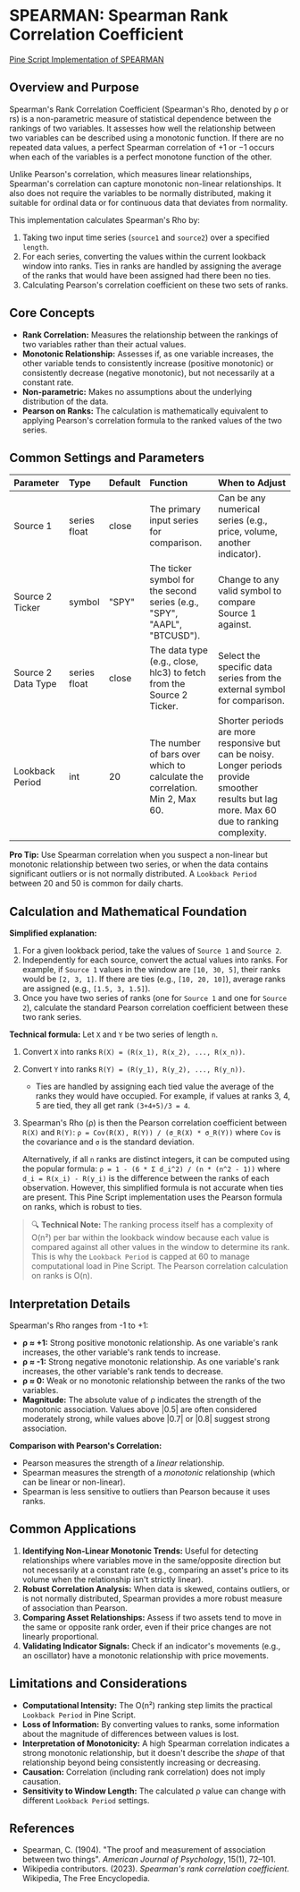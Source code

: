 # SPEARMAN: Spearman Rank Correlation Coefficient

[Pine Script Implementation of SPEARMAN](https://github.com/mihakralj/pinescript/blob/main/indicators/statistics/spearman.pine)

## Overview and Purpose

Spearman's Rank Correlation Coefficient (Spearman's Rho, denoted by ρ or rs) is a non-parametric measure of statistical dependence between the rankings of two variables. It assesses how well the relationship between two variables can be described using a monotonic function. If there are no repeated data values, a perfect Spearman correlation of +1 or −1 occurs when each of the variables is a perfect monotone function of the other.

Unlike Pearson's correlation, which measures linear relationships, Spearman's correlation can capture monotonic non-linear relationships. It also does not require the variables to be normally distributed, making it suitable for ordinal data or for continuous data that deviates from normality.

This implementation calculates Spearman's Rho by:
1.  Taking two input time series (`source1` and `source2`) over a specified `length`.
2.  For each series, converting the values within the current lookback window into ranks. Ties in ranks are handled by assigning the average of the ranks that would have been assigned had there been no ties.
3.  Calculating Pearson's correlation coefficient on these two sets of ranks.

## Core Concepts

*   **Rank Correlation:** Measures the relationship between the rankings of two variables rather than their actual values.
*   **Monotonic Relationship:** Assesses if, as one variable increases, the other variable tends to consistently increase (positive monotonic) or consistently decrease (negative monotonic), but not necessarily at a constant rate.
*   **Non-parametric:** Makes no assumptions about the underlying distribution of the data.
*   **Pearson on Ranks:** The calculation is mathematically equivalent to applying Pearson's correlation formula to the ranked values of the two series.

## Common Settings and Parameters

| Parameter          | Type         | Default | Function                                                                    | When to Adjust                                                                                                                                  |
| :----------------- | :----------- | :------ | :-------------------------------------------------------------------------- | :---------------------------------------------------------------------------------------------------------------------------------------------- |
| Source 1           | series float | close   | The primary input series for comparison.                                    | Can be any numerical series (e.g., price, volume, another indicator).                                                                           |
| Source 2 Ticker    | symbol       | "SPY"   | The ticker symbol for the second series (e.g., "SPY", "AAPL", "BTCUSD").    | Change to any valid symbol to compare Source 1 against.                                                                                         |
| Source 2 Data Type | series float | close   | The data type (e.g., close, hlc3) to fetch from the Source 2 Ticker.      | Select the specific data series from the external symbol for comparison.                                                                        |
| Lookback Period    | int          | 20      | The number of bars over which to calculate the correlation. Min 2, Max 60.  | Shorter periods are more responsive but can be noisy. Longer periods provide smoother results but lag more. Max 60 due to ranking complexity. |

**Pro Tip:** Use Spearman correlation when you suspect a non-linear but monotonic relationship between two series, or when the data contains significant outliers or is not normally distributed. A `Lookback Period` between 20 and 50 is common for daily charts.

## Calculation and Mathematical Foundation

**Simplified explanation:**
1.  For a given lookback period, take the values of `Source 1` and `Source 2`.
2.  Independently for each source, convert the actual values into ranks. For example, if `Source 1` values in the window are `[10, 30, 5]`, their ranks would be `[2, 3, 1]`. If there are ties (e.g., `[10, 20, 10]`), average ranks are assigned (e.g., `[1.5, 3, 1.5]`).
3.  Once you have two series of ranks (one for `Source 1` and one for `Source 2`), calculate the standard Pearson correlation coefficient between these two rank series.

**Technical formula:**
Let `X` and `Y` be two series of length `n`.
1.  Convert `X` into ranks `R(X) = (R(x_1), R(x_2), ..., R(x_n))`.
2.  Convert `Y` into ranks `R(Y) = (R(y_1), R(y_2), ..., R(y_n))`.
    *   Ties are handled by assigning each tied value the average of the ranks they would have occupied. For example, if values at ranks 3, 4, 5 are tied, they all get rank `(3+4+5)/3 = 4`.
3.  Spearman's Rho (ρ) is then the Pearson correlation coefficient between `R(X)` and `R(Y)`:
    `ρ = Cov(R(X), R(Y)) / (σ_R(X) * σ_R(Y))`
    where `Cov` is the covariance and `σ` is the standard deviation.

    Alternatively, if all `n` ranks are distinct integers, it can be computed using the popular formula:
    `ρ = 1 - (6 * Σ d_i^2) / (n * (n^2 - 1))`
    where `d_i = R(x_i) - R(y_i)` is the difference between the ranks of each observation.
    However, this simplified formula is not accurate when ties are present. This Pine Script implementation uses the Pearson formula on ranks, which is robust to ties.

> 🔍 **Technical Note:** The ranking process itself has a complexity of O(n²) per bar within the lookback window because each value is compared against all other values in the window to determine its rank. This is why the `Lookback Period` is capped at 60 to manage computational load in Pine Script. The Pearson correlation calculation on ranks is O(n).

## Interpretation Details

Spearman's Rho ranges from -1 to +1:

*   **ρ ≈ +1:** Strong positive monotonic relationship. As one variable's rank increases, the other variable's rank tends to increase.
*   **ρ ≈ -1:** Strong negative monotonic relationship. As one variable's rank increases, the other variable's rank tends to decrease.
*   **ρ ≈ 0:** Weak or no monotonic relationship between the ranks of the two variables.
*   **Magnitude:** The absolute value of ρ indicates the strength of the monotonic association. Values above |0.5| are often considered moderately strong, while values above |0.7| or |0.8| suggest strong association.

**Comparison with Pearson's Correlation:**
*   Pearson measures the strength of a *linear* relationship.
*   Spearman measures the strength of a *monotonic* relationship (which can be linear or non-linear).
*   Spearman is less sensitive to outliers than Pearson because it uses ranks.

## Common Applications

1.  **Identifying Non-Linear Monotonic Trends:** Useful for detecting relationships where variables move in the same/opposite direction but not necessarily at a constant rate (e.g., comparing an asset's price to its volume when the relationship isn't strictly linear).
2.  **Robust Correlation Analysis:** When data is skewed, contains outliers, or is not normally distributed, Spearman provides a more robust measure of association than Pearson.
3.  **Comparing Asset Relationships:** Assess if two assets tend to move in the same or opposite rank order, even if their price changes are not linearly proportional.
4.  **Validating Indicator Signals:** Check if an indicator's movements (e.g., an oscillator) have a monotonic relationship with price movements.

## Limitations and Considerations

*   **Computational Intensity:** The O(n²) ranking step limits the practical `Lookback Period` in Pine Script.
*   **Loss of Information:** By converting values to ranks, some information about the magnitude of differences between values is lost.
*   **Interpretation of Monotonicity:** A high Spearman correlation indicates a strong monotonic relationship, but it doesn't describe the *shape* of that relationship beyond being consistently increasing or decreasing.
*   **Causation:** Correlation (including rank correlation) does not imply causation.
*   **Sensitivity to Window Length:** The calculated ρ value can change with different `Lookback Period` settings.

## References

*   Spearman, C. (1904). "The proof and measurement of association between two things". *American Journal of Psychology*, 15(1), 72–101.
*   Wikipedia contributors. (2023). *Spearman's rank correlation coefficient*. Wikipedia, The Free Encyclopedia.
